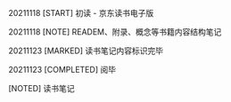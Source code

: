 20211118 [START] 初读 - 京东读书电子版

20211118 [NOTE] READEM、附录、概念等书籍内容结构笔记

20211123 [MARKED] 读书笔记内容标识完毕

20211123 [COMPLETED] 阅毕 

[NOTED] 读书笔记

